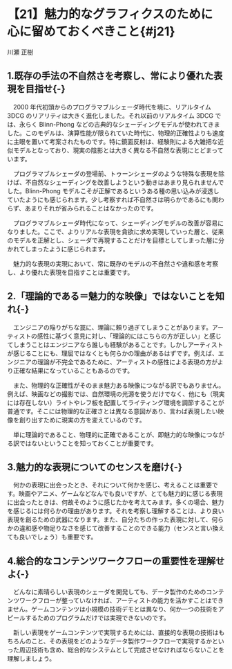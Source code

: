 # 【21】魅力的なグラフィクスのために心に留めておくべきこと{#j21}

<div class="author">川瀬 正樹</div>

## 1.既存の手法の不自然さを考察し、常により優れた表現を目指せ{-}

　2000 年代初頭からのプログラマブルシェーダ時代を境に、リアルタイム 3DCG のリアリティは大きく進化しました。それ以前のリアルタイム 3DCG では、永らく Blinn-Phong などの古典的なシェーディングモデルが使われてきました。このモデルは、演算性能が限られていた時代に、物理的正確性よりも速度に主眼を置いて考案されたものです。特に鏡面反射は、経験則による大雑把な近似モデルとなっており、現実の陰影とは大きく異なる不自然な表現にとどまっています。

　プログラマブルシェーダの登場前、トゥーンシェーダのような特殊な表現を除けば、不自然なシェーディングを改善しようという動きはあまり見られませんでした。Blinn-Phong モデルこそが正解であるというある種の思い込みが浸透していたようにも感じられます。少し考察すれば不自然さは明らかであるにも関わらず、あまりそれが省みられることはなかったのです。

　プログラマブルシェーダ時代になって、シェーディングモデルの改善が容易になりました。ここで、よりリアルな表現を貪欲に求め実現していった層と、従来のモデルを正解とし、シェーダで再現することだけを目標としてしまった層に分かれてしまったように感じられます。

　魅力的な表現の実現において、常に既存のモデルの不自然さや違和感を考察し、より優れた表現を目指すことは重要です。

## 2.「理論的である＝魅力的な映像」ではないことを知れ{-}

　エンジニアの陥りがちな罠に、理論に頼り過ぎてしまうことがあります。アーティストの感性に基づく意見に対し、「理論的にはこちらの方が正しい」と感じてしまうことはエンジニアなら誰しも経験があることです。しかしアーティストが感じることにも、理屈ではなくとも何らかの理由があるはずです。例えば、エンジニアの理論が不完全であるために、アーティストの感性による表現の方がより正確な結果になっていることもあるのです。

　また、物理的な正確性がそのまま魅力ある映像につながる訳でもありません。例えば、映画などの撮影では、自然環境の光源を使うだけでなく、他にも（現実には存在しない）ライトやレフ板を配置してライティング環境を調節することが普通です。そこには物理的な正確さとは異なる意図があり、言わば表現したい映像を創り出すために現実の方を変えているのです。

　単に理論的であること、物理的に正確であることが、即魅力的な映像につながる訳ではないということを知っておくことが重要です。

## 3.魅力的な表現についてのセンスを磨け{-}

　何かの表現に出会ったとき、それについて何かを感じ、考えることは重要です。映画やアニメ、ゲームなどなんでも良いですが、とても魅力的に感じる表現に出会ったときは、何故そのように感じたかを考えてみます。多くの場合、魅力を感じるには何らかの理由があります。それを考察し理解することは、より良い表現を創るための武器になります。また、自分たちの作った表現に対して、何らかの違和感や物足りなさを感じて改善することのできる能力（センスと言い換えても良いでしょう）も重要です。

## 4.総合的なコンテンツワークフローの重要性を理解せよ{-}

　どんなに素晴らしい表現のシェーダを開発しても、データ製作のためのコンテンツワークフローが整っていなければ、アーティストの能力を活かすことはできません。ゲームコンテンツは小規模の技術デモとは異なり、何か一つの技術をアピールするためのプログラムだけでは実現できないのです。

　新しい表現をゲームコンテンツで実現するためには、直接的な表現の技術はもちろんのこと、その表現をどのようなデータ製作ワークフローで実現するかといった周辺技術も含め、総合的なシステムとして完成させなければならないことを理解しましょう。
